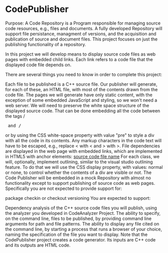 # CodePublisher


Purpose:
A Code Repository is a Program responsible for managing source code resources, e.g., files and documents. A fully developed Repository will support file persistance, managment of versions, and the acquisition and publication of source and document files. This project focuses on just the publishing functionality of a repository.

In this project we will develop means to display source code files as web pages with embedded child links. Each link refers to a code file that the displayed code file depends on.

There are several things you need to know in order to complete this project:

Each file to be published is a C++ source file. Our publisher will generate, for each of these, an HTML file, with most of the contents drawn from the code file.
The pages we will generate have only static content, with the exception of some embedded JavaScript and styling, so we won't need a web server.
We will need to preserve the white space structure of the displayed source code. That can be done embedding all the code between the tags /<pre> and /</pre> or by using the CSS white-space property with value "pre" to style a div with all the code in its contents.
Any markup characters in the code text will have to be escaped, e.g., replace < with &lt; and > with &gt;.
File dependencies are displayed in the web page with embedded links, which are implemented in HTML5 with anchor elements:
<a href="[url of referenced html page]">source code file name</a>
For each class, we will, optionally, implement outlining, similar to the visual studio outlining feature. To do that we will use the CSS display property, with values: normal or none, to control whether the contents of a div are visible or not.
The Code Publisher will be embedded in a mock Repository with almost no functionality except to support publishing of source code as web pages. Specifically you are not expected to provide support for:

package checkin or checkout
versioning 
You are expected to support:

Dependency analysis of the C++ source code files you will publish, using the analyzer you developed in CodeAnalyzer Project.
The ability to specify, on the command line, files to be published, by providing command line arguments for path and file patterns.
The ability to display any file cited on the command line, by starting a process that runs a browser of your choice, naming the specification of the file you want to display.
Note that the CodePublisher project creates a code generator. Its inputs are C++ code and its outputs are HTML code.
